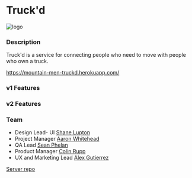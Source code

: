 # Truck'd 
![logo](https://user-images.githubusercontent.com/34469795/50239083-65c9d700-037e-11e9-9fbc-5fef01bf680e.png)


### Description

Truck'd is a service for connecting people who need to move with people who own a truck.

https://mountain-men-truckd.herokuapp.com/

### v1 Features

### v2 Features

### Team

- Design Lead- UI [Shane Lupton](https://github.com/slupton89)
- Project Manager [Aaron Whitehead](https://github.com/WhiteheadAaron)
- QA Lead [Sean Phelan](https://github.com/phelan97)
- Product Manager [Colin Rupp](https://github.com/rupp-colin)
- UX and Marketing Lead [Alex Gutierrez](https://github.com/alexgutes)

[Server repo](https://github.com/thinkful-ei24/mountain-men-server)
